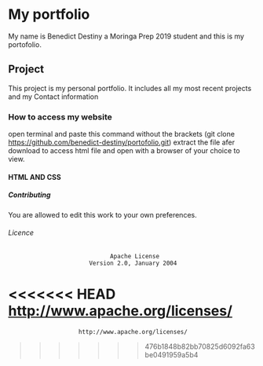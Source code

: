 # My portfolio
My name is Benedict Destiny a Moringa Prep 2019 student and this is my portofolio.

## Project
This project is my personal portfolio. It includes all my most recent projects and my Contact information

### How to access my website
open terminal and paste this command without the brackets (git clone https://github.com/benedict-destiny/portofolio.git)
extract the file afer download to access html file and open with a browser of your choice to view.

#### HTML AND CSS

##### Contributing

You are allowed to edit this work to your own preferences.

###### Licence
                                 Apache License
                           Version 2.0, January 2004
<<<<<<< HEAD
                        http://www.apache.org/licenses/
=======
                        http://www.apache.org/licenses/
>>>>>>> 476b1848b82bb70825d6092fa63be0491959a5b4
